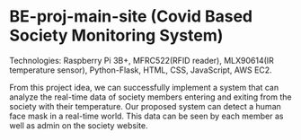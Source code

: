 # BE-proj-main-site (Covid Based Society Monitoring System)

Technologies: Raspberry Pi 3B+, MFRC522(RFID reader), MLX90614(IR temperature sensor), Python-Flask, HTML, CSS, JavaScript, AWS EC2.

From this project idea, we can successfully implement a system that can analyze the real-time data of society members entering and exiting from the society with their temperature. Our proposed system can detect a human face mask in a real-time world. This data can be seen by each member as well as admin on the society website.

